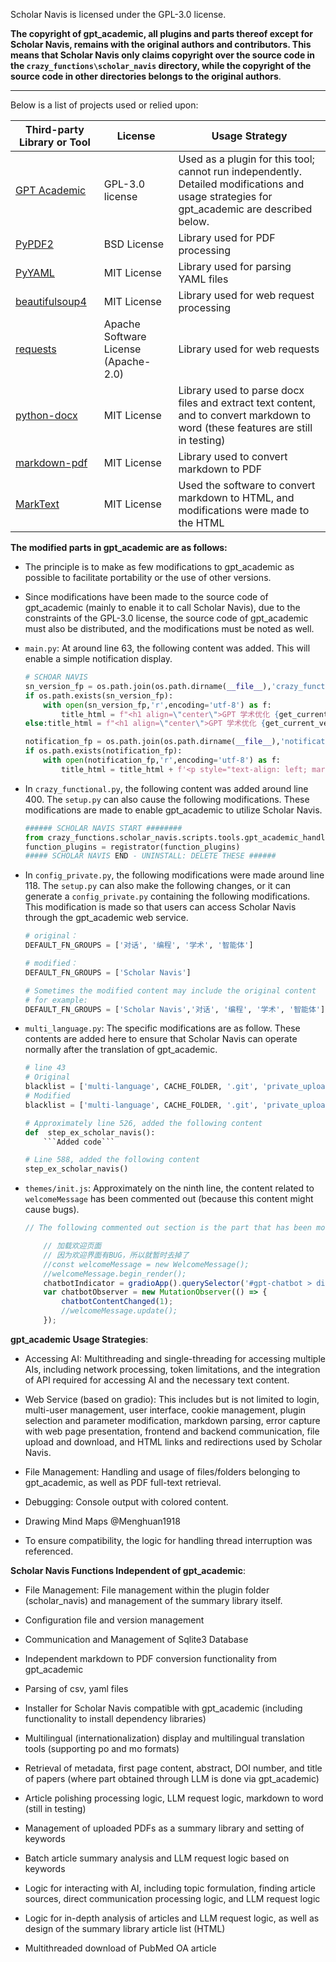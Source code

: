 Scholar Navis is licensed under the GPL-3.0 license.

**The copyright of gpt_academic, all plugins and parts thereof except for Scholar Navis, remains with the original authors and contributors. This means that Scholar Navis only claims copyright over the source code in the `crazy_functions\scholar_navis` directory, while the copyright of the source code in other directories belongs to the original authors**.

----------------------------

Below is a list of projects used or relied upon:

| Third-party Library or Tool                                                             | License                              | Usage Strategy                                                                                                                              |
| --------------------------------------------------------------------------------------- | ------------------------------------ | ------------------------------------------------------------------------------------------------------------------------------------------- |
| <a href="https://github.com/binary-husky/gpt_academic" target="_blank">GPT Academic</a> | GPL-3.0 license                      | Used as a plugin for this tool; cannot run independently. Detailed modifications and usage strategies for gpt_academic are described below. |
| <a href="https://pypi.org/project/PyPDF2/" target="_blank">PyPDF2</a>                   | BSD License                          | Library used for PDF processing                                                                                                             |
| <a href="https://pypi.org/project/PyYAML" target="_blank">PyYAML</a>                    | MIT License                          | Library used for parsing YAML files                                                                                                         |
| <a href="https://pypi.org/project/beautifulsoup4" target="_blank">beautifulsoup4</a>    | MIT License                          | Library used for web request processing                                                                                                     |
| <a href="https://pypi.org/project/requests/" target="_blank">requests</a>               | Apache Software License (Apache-2.0) | Library used for web requests                                                                                                               |
| <a href="https://pypi.org/project/python-docx" target="_blank">python-docx</a>          | MIT License                          | Library used to parse docx files and extract text content, and to convert markdown to word (these features are still in testing)            |
| <a href="https://pypi.org/project/markdown-pdf/" target="_blank">markdown-pdf</a>       | MIT License                          | Library used to convert markdown to PDF                                                                                                     |
| <a href="https://github.com/marktext/marktext" target="_blank">MarkText</a>             | MIT License                          | Used the software to convert markdown to HTML, and modifications were made to the HTML                                                      |

**The modified parts in gpt_academic are as follows:**

- The principle is to make as few modifications to gpt_academic as possible to facilitate portability or the use of other versions.

- Since modifications have been made to the source code of gpt_academic (mainly to enable it to call Scholar Navis), due to the constraints of the GPL-3.0 license, the source code of gpt_academic must also be distributed, and the modifications must be noted as well.

- `main.py`: At around line 63, the following content was added. This will enable a simple notification display.
  
  ```python
  # SCHOAR NAVIS 
  sn_version_fp = os.path.join(os.path.dirname(__file__),'crazy_functions','scholar_navis','version')
  if os.path.exists(sn_version_fp):
      with open(sn_version_fp,'r',encoding='utf-8') as f:
          title_html = f"<h1 align=\"center\">GPT 学术优化 {get_current_version()} (Scholar Navis {f.read()})</h1>{theme_declaration}"
  else:title_html = f"<h1 align=\"center\">GPT 学术优化 {get_current_version()}</h1>{theme_declaration}"
  
  notification_fp = os.path.join(os.path.dirname(__file__),'notification.txt')
  if os.path.exists(notification_fp):
      with open(notification_fp,'r',encoding='utf-8') as f:
          title_html = title_html + f'<p style="text-align: left; margin-left: 20px; margin-right: 20px;">{f.read()}</p>'
  ```

- In `crazy_functional.py`, the following content was added around line 400. The `setup.py` can also cause the following modifications. These modifications are made to enable gpt_academic to utilize Scholar Navis.
  
  ```python
  ###### SCHOLAR NAVIS START ########
  from crazy_functions.scholar_navis.scripts.tools.gpt_academic_handler import registrator
  function_plugins = registrator(function_plugins)
  ##### SCHOLAR NAVIS END - UNINSTALL: DELETE THESE ######
  ```

- In `config_private.py`, the following modifications were made around line 118. The `setup.py` can also make the following changes, or it can generate a `config_private.py` containing the following modifications. This modification is made so that users can access Scholar Navis through the gpt_academic web service.
  
  ```python
  # original：
  DEFAULT_FN_GROUPS = ['对话', '编程', '学术', '智能体']
  
  # modified：
  DEFAULT_FN_GROUPS = ['Scholar Navis']
  
  # Sometimes the modified content may include the original content
  # for example:
  DEFAULT_FN_GROUPS = ['Scholar Navis','对话', '编程', '学术', '智能体']
  ```

- `multi_language.py`: The specific modifications are as follow. These contents are added here to ensure that Scholar Navis can operate normally after the translation of gpt_academic.
  
  ```python
  # line 43
  # Original
  blacklist = ['multi-language', CACHE_FOLDER, '.git', 'private_upload', 'multi_language.py', 'build', '.github', '.vscode', '__pycache__', 'venv']
  # Modified
  blacklist = ['multi-language', CACHE_FOLDER, '.git', 'private_upload', 'multi_language.py', 'build', '.github', '.vscode', '__pycache__', 'venv','scholar_navis']
  
  # Approximately line 526, added the following content
  def  step_ex_scholar_navis():
      ```Added code```
  
  # Line 588, added the following content
  step_ex_scholar_navis()
  ```

- `themes/init.js`: Approximately on the ninth line, the content related to `welcomeMessage` has been commented out (because this content might cause bugs).
  
  ```js
  // The following commented out section is the part that has been modified
  
      // 加载欢迎页面
      // 因为欢迎界面有BUG，所以就暂时去掉了
      //const welcomeMessage = new WelcomeMessage();
      //welcomeMessage.begin_render();
      chatbotIndicator = gradioApp().querySelector('#gpt-chatbot > div.wrap');
      var chatbotObserver = new MutationObserver(() => {
          chatbotContentChanged(1);
          //welcomeMessage.update();
      });
  ```

**gpt_academic Usage Strategies**:

- Accessing AI: Multithreading and single-threading for accessing multiple AIs, including network processing, token limitations, and the integration of API required for accessing AI and the necessary text content.

- Web Service (based on gradio): This includes but is not limited to login, multi-user management, user interface, cookie management, plugin selection and parameter modification, markdown parsing, error capture with web page presentation, frontend and backend communication, file upload and download, and HTML links and redirections used by Scholar Navis.

- File Management: Handling and usage of files/folders belonging to gpt_academic, as well as PDF full-text retrieval.

- Debugging: Console output with colored content.

- Drawing Mind Maps @Menghuan1918

- To ensure compatibility, the logic for handling thread interruption was referenced.

**Scholar Navis Functions Independent of gpt_academic**:

- File Management: File management within the plugin folder (scholar_navis) and management of the summary library itself.

- Configuration file and version management

- Communication and Management of Sqlite3 Database

- Independent markdown to PDF conversion functionality from gpt_academic

- Parsing of csv, yaml files

- Installer for Scholar Navis compatible with gpt_academic (including functionality to install dependency libraries)

- Multilingual (internationalization) display and multilingual translation tools (supporting po and mo formats)

- Retrieval of metadata, first page content, abstract, DOI number, and title of papers (where part obtained through LLM is done via gpt_academic)

- Article polishing processing logic, LLM request logic, markdown to word (still in testing)

- Management of uploaded PDFs as a summary library and setting of keywords

- Batch article summary analysis and LLM request logic based on keywords

- Logic for interacting with AI, including topic formulation, finding article sources, direct communication processing logic, and LLM request logic

- Logic for in-depth analysis of articles and LLM request logic, as well as design of the summary library article list (HTML)

- Multithreaded download of PubMed OA article
